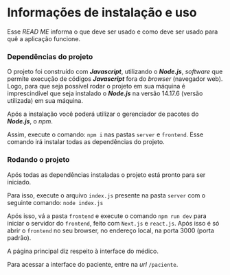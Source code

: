 # Informações de instalação e uso

Esse *READ ME* informa o que deve ser usado e como deve ser usado para quê a aplicação funcione.

### Dependências do projeto

O projeto foi construído com ***Javascript***, utilizando o ***Node.js***, *software* que permite execução de códigos ***Javascript*** fora do *browser* (navegador web). Logo, para que seja possível rodar o projeto em sua máquina é imprescindível que seja instalado o ***Node.js*** na versão 14.17.6 (versão utilizada) em sua máquina.

Após a instalação você poderá utilizar o gerenciador de pacotes do ***Node.js***, o *npm*.

Assim, execute o comando:  ``npm i`` nas pastas ``server`` e ``frontend``. Esse comando irá instalar todas as dependências do projeto.

### Rodando o projeto

Após todas as dependências instaladas o projeto está pronto para ser iniciado.

Para isso, execute o arquivo ``index.js`` presente na pasta ``server`` com o seguinte comando: ``node index.js`` 

Após isso, vá a pasta ``frontend`` e execute o comando ``npm run dev`` para iniciar o servidor do ``frontend``, feito com ``Next.js`` e ``react.js``. Após isso é só abrir o ``frontend`` no seu browser,  no endereço local, na porta 3000 (porta padrão).

A página principal diz respeito à interface do médico.

Para acessar a interface do paciente, entre na *url* ``/paciente``.